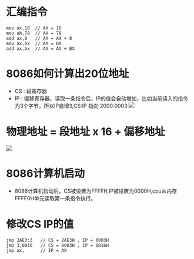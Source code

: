 # 汇编指令
```
mov ax,18  // AX = 18
mov ah,78  // AH = 78
add ax,8   // AX = AX + 8
mov ax,bx  // AX = BX
add ax,bx  // AX = AX + BX
```

# 8086如何计算出20位地址
- CS : 段寄存器
- IP : 偏移寄存器，读取一条指令后，IP的值会自动增加，比如当前读入的指令为3个字节，所以IP自增3,CS:IP 指向 2000:0003
![](img/2017-05-26-14-17-27.png)

# 物理地址 = 段地址 x 16 + 偏移地址
![](img/2017-05-26-14-08-17.png)

# 8086计算机启动
- 8086计算机启动后，CS被设置为FFFFH,IP被设置为0000H,cpu从内存FFFF0H单元读取第一条指令执行。

# 修改CS IP的值
```
jmp 2AE3:3   // CS = 2AE3H , IP = 0003H
jmp 3,0B16   // CS = 0003H , IP = 0B16H
jmp ax,      // IP = AX
```

